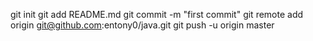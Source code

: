 git init
git add README.md
git commit -m "first commit"
git remote add origin git@github.com:entony0/java.git
git push -u origin master
